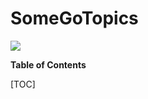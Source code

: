
# SomeGoTopics 

![](https://e0.pxfuel.com/wallpapers/888/807/desktop-wallpaper-golang-golang-gopher.jpg)


**Table of Contents**

[TOC]






